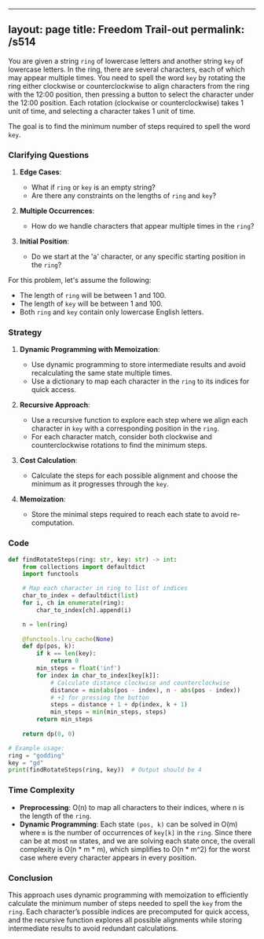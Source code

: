 
---
layout: page
title:  Freedom Trail-out
permalink: /s514
---

You are given a string `ring` of lowercase letters and another string `key` of lowercase letters. In the ring, there are several characters, each of which may appear multiple times. You need to spell the word `key` by rotating the ring either clockwise or counterclockwise to align characters from the ring with the 12:00 position, then pressing a button to select the character under the 12:00 position. Each rotation (clockwise or counterclockwise) takes 1 unit of time, and selecting a character takes 1 unit of time.

The goal is to find the minimum number of steps required to spell the word `key`.

### Clarifying Questions

1. **Edge Cases**:
   - What if `ring` or `key` is an empty string?
   - Are there any constraints on the lengths of `ring` and `key`?
   
2. **Multiple Occurrences**:
   - How do we handle characters that appear multiple times in the `ring`?

3. **Initial Position**:
   - Do we start at the 'a' character, or any specific starting position in the `ring`?

For this problem, let's assume the following:
- The length of `ring` will be between 1 and 100.
- The length of `key` will be between 1 and 100.
- Both `ring` and `key` contain only lowercase English letters.

### Strategy

1. **Dynamic Programming with Memoization**: 
   - Use dynamic programming to store intermediate results and avoid recalculating the same state multiple times.
   - Use a dictionary to map each character in the `ring` to its indices for quick access.

2. **Recursive Approach**:
   - Use a recursive function to explore each step where we align each character in `key` with a corresponding position in the `ring`.
   - For each character match, consider both clockwise and counterclockwise rotations to find the minimum steps.
   
3. **Cost Calculation**:
   - Calculate the steps for each possible alignment and choose the minimum as it progresses through the `key`.

4. **Memoization**:
   - Store the minimal steps required to reach each state to avoid re-computation.

### Code

```python
def findRotateSteps(ring: str, key: str) -> int:
    from collections import defaultdict
    import functools

    # Map each character in ring to list of indices
    char_to_index = defaultdict(list)
    for i, ch in enumerate(ring):
        char_to_index[ch].append(i)

    n = len(ring)
    
    @functools.lru_cache(None)
    def dp(pos, k):
        if k == len(key):
            return 0
        min_steps = float('inf')
        for index in char_to_index[key[k]]:
            # Calculate distance clockwise and counterclockwise
            distance = min(abs(pos - index), n - abs(pos - index))
            # +1 for pressing the button
            steps = distance + 1 + dp(index, k + 1)
            min_steps = min(min_steps, steps)
        return min_steps
    
    return dp(0, 0)

# Example usage:
ring = "godding"
key = "gd"
print(findRotateSteps(ring, key))  # Output should be 4
```

### Time Complexity

- **Preprocessing**: O(n) to map all characters to their indices, where n is the length of the `ring`.
- **Dynamic Programming**: Each state `(pos, k)` can be solved in O(m) where `m` is the number of occurrences of `key[k]` in the `ring`. Since there can be at most `nm` states, and we are solving each state once, the overall complexity is O(n * m * m), which simplifies to O(n * m^2) for the worst case where every character appears in every position.

### Conclusion

This approach uses dynamic programming with memoization to efficiently calculate the minimum number of steps needed to spell the `key` from the `ring`. Each character’s possible indices are precomputed for quick access, and the recursive function explores all possible alignments while storing intermediate results to avoid redundant calculations.